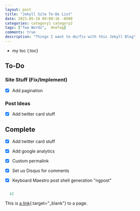 ```yaml
---
layout: post
title: "Jekyll Site To-Do List"
date: 2021-05-10 09:09:16 -0500
categories: category1 category2
tags: ["Two Words",  OneTag]
comments: true
description: "Things I want to do/fix with this Jekyll Blog"
---
```

* my toc
{:toc}  

## To-Do
### Site Stuff (Fix/Implement)
- [x] Add pagination  

### Post Ideas
- [x] Add twitter card stuff  

## Complete
- [x] Add twitter card stuff
- [x] Add google analytics
- [x] Custom permalink
- [x] Set uo Disqus for comments
- [x] Keyboard Maestro post shell generation "ngpost"



~~~ typescript

  42

~~~

This is [a link](http://rubyforge.org){:target="_blank"} to a page.



<!-- 2018-05-10-01-jekyll-site-to-do-list.md -->